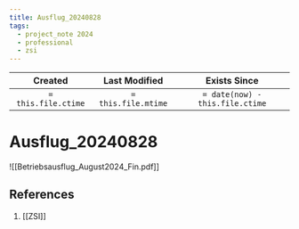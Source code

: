 ```yaml
---
title: Ausflug_20240828
tags:
  - project_note 2024
  - professional
  - zsi
---
```

|     Created      |  Last Modified   |       Exists Since        |
|:----------------:|:----------------:|:----------------:|
| `= this.file.ctime` | `= this.file.mtime` | `= date(now) - this.file.ctime`|

# Ausflug_20240828
![[Betriebsausflug_August2024_Fin.pdf]]

## References
1. [[ZSI]]
